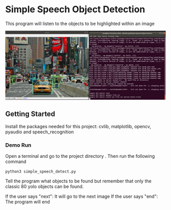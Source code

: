 # Simple Speech Object Detection
This program will listen to the objects to be highlighted within an image

<img src="project_images/example.png" width="800">

## Getting Started
Install the packages needed for this project: cvlib, matplotlib, opencv, pyaudio and speech_recognition

### Demo Run
Open a terminal and go to the project directory . Then run the following command 
```
python3 simple_speech_detect.py
```

Tell the program what objects to be found but remember that only the classic 80 yolo objects can be found.

If the user says "next": It will go to the next image
If the user says "end": The program will end

